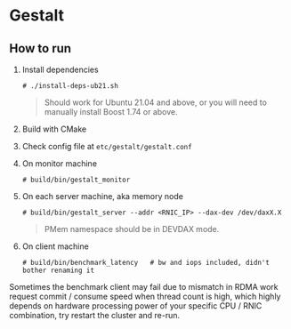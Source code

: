 Gestalt
=======



How to run
----------

1.  Install dependencies

    ```console
    # ./install-deps-ub21.sh
    ```

    > Should work for Ubuntu 21.04 and above, or you will need to manually
    > install Boost 1.74 or above.

2.  Build with CMake
3.  Check config file at `etc/gestalt/gestalt.conf`
4.  On monitor machine

    ```console
    # build/bin/gestalt_monitor
    ```

5.  On each server machine, aka memory node

    ```console
    # build/bin/gestalt_server --addr <RNIC_IP> --dax-dev /dev/daxX.X
    ```

    > PMem namespace should be in DEVDAX mode.

6.  On client machine

    ```console
    # build/bin/benchmark_latency   # bw and iops included, didn't bother renaming it
    ```

Sometimes the benchmark client may fail due to mismatch in RDMA work request
commit / consume speed when thread count is high, which highly depends on hardware
processing power of your specific CPU / RNIC combination, try restart the cluster
and re-run.
